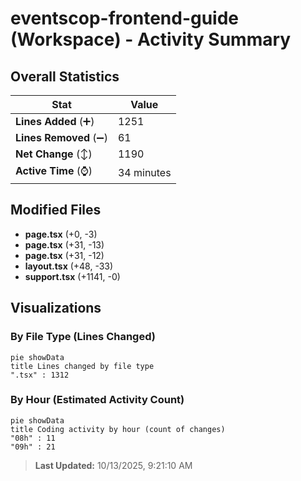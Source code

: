 # eventscop-frontend-guide (Workspace) - Activity Summary 

## Overall Statistics

| Stat                   | Value                                                             |
| ---------------------- | ----------------------------------------------------------------- |
| **Lines Added** (➕)   | 1251                                          |
| **Lines Removed** (➖) | 61                                        |
| **Net Change** (↕)    | 1190                |
| **Active Time** (⌚)   | 34 minutes |


## Modified Files
- **page.tsx** (+0, -3)
- **page.tsx** (+31, -13)
- **page.tsx** (+31, -12)
- **layout.tsx** (+48, -33)
- **support.tsx** (+1141, -0)

## Visualizations

### By File Type (Lines Changed)

```mermaid
pie showData
title Lines changed by file type
".tsx" : 1312
```

### By Hour (Estimated Activity Count)

```mermaid
pie showData
title Coding activity by hour (count of changes)
"08h" : 11
"09h" : 21
```


> **Last Updated:** 10/13/2025, 9:21:10 AM